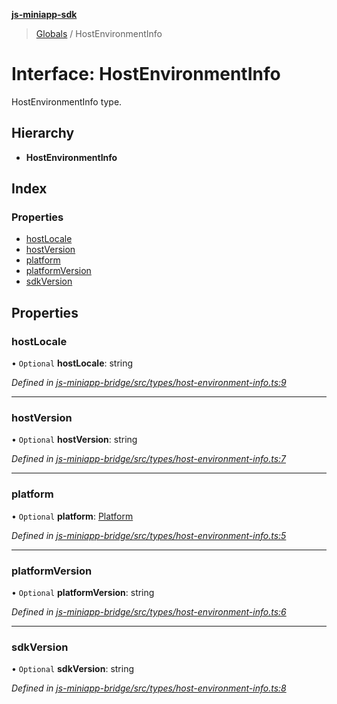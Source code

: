 **[js-miniapp-sdk](../README.md)**

> [Globals](../README.md) / HostEnvironmentInfo

# Interface: HostEnvironmentInfo

HostEnvironmentInfo type.

## Hierarchy

* **HostEnvironmentInfo**

## Index

### Properties

* [hostLocale](hostenvironmentinfo.md#hostlocale)
* [hostVersion](hostenvironmentinfo.md#hostversion)
* [platform](hostenvironmentinfo.md#platform)
* [platformVersion](hostenvironmentinfo.md#platformversion)
* [sdkVersion](hostenvironmentinfo.md#sdkversion)

## Properties

### hostLocale

• `Optional` **hostLocale**: string

*Defined in [js-miniapp-bridge/src/types/host-environment-info.ts:9](https://github.com/rakutentech/js-miniapp/blob/d3d09f7/js-miniapp-bridge/src/types/host-environment-info.ts#L9)*

___

### hostVersion

• `Optional` **hostVersion**: string

*Defined in [js-miniapp-bridge/src/types/host-environment-info.ts:7](https://github.com/rakutentech/js-miniapp/blob/d3d09f7/js-miniapp-bridge/src/types/host-environment-info.ts#L7)*

___

### platform

• `Optional` **platform**: [Platform](../enums/platform.md)

*Defined in [js-miniapp-bridge/src/types/host-environment-info.ts:5](https://github.com/rakutentech/js-miniapp/blob/d3d09f7/js-miniapp-bridge/src/types/host-environment-info.ts#L5)*

___

### platformVersion

• `Optional` **platformVersion**: string

*Defined in [js-miniapp-bridge/src/types/host-environment-info.ts:6](https://github.com/rakutentech/js-miniapp/blob/d3d09f7/js-miniapp-bridge/src/types/host-environment-info.ts#L6)*

___

### sdkVersion

• `Optional` **sdkVersion**: string

*Defined in [js-miniapp-bridge/src/types/host-environment-info.ts:8](https://github.com/rakutentech/js-miniapp/blob/d3d09f7/js-miniapp-bridge/src/types/host-environment-info.ts#L8)*

